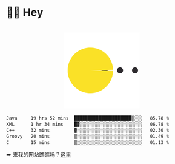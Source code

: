 
# 👋🏻 Hey
<div align="center">
	<br>
	<img src="https://raw.githubusercontent.com/Aniket965/Aniket965/master/pacman.svg?sanitize=true" width="200" height="200">
	<br>
</div>

<!--START_SECTION:waka-->
```text
Java     19 hrs 52 mins  █████████████████████▒░░░   85.78 % 
XML      1 hr 34 mins    █▓░░░░░░░░░░░░░░░░░░░░░░░   06.78 % 
C++      32 mins         ▓░░░░░░░░░░░░░░░░░░░░░░░░   02.30 % 
Groovy   20 mins         ▒░░░░░░░░░░░░░░░░░░░░░░░░   01.49 % 
C        15 mins         ▒░░░░░░░░░░░░░░░░░░░░░░░░   01.13 % 
```
<!--END_SECTION:waka-->

 ➡️  来我的网站瞧瞧吗？[这里](https://www.shaolongfei.com)
